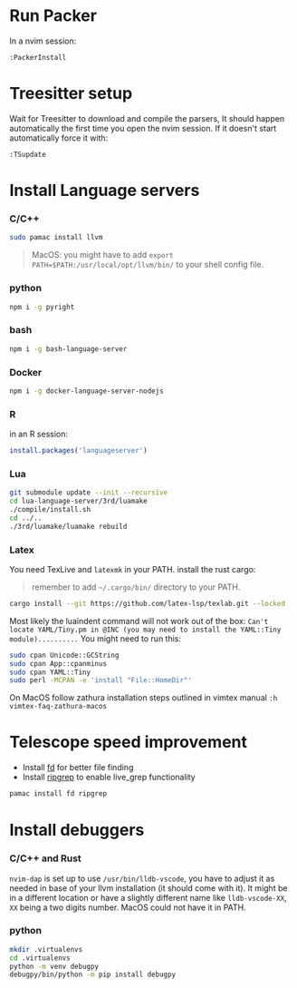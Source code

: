 # Run Packer
In a nvim session:
``` vim
:PackerInstall
```
# Treesitter setup
Wait for Treesitter to download and compile the parsers, It should happen automatically the first time you open the nvim session.
If it doesn't start automatically force it with:
```
:TSupdate
```
# Install Language servers 
### C/C++
``` bash
sudo pamac install llvm
```
> MacOS: 
you might have to add `export PATH=$PATH:/usr/local/opt/llvm/bin/` to your shell config file.

### python
``` bash
npm i -g pyright
```
### bash
``` bash
npm i -g bash-language-server
```
### Docker
``` bash
npm i -g docker-language-server-nodejs
```
### R 
in an R session:
``` r
install.packages('languageserver')
```
### Lua
``` bash
git submodule update --init --recursive
cd lua-language-server/3rd/luamake
./compile/install.sh
cd ../..
./3rd/luamake/luamake rebuild
```

### Latex
You need TexLive and `latexmk` in your PATH.
install the rust cargo:
> remember to add `~/.cargo/bin/` directory to your PATH.
``` bash
cargo install --git https://github.com/latex-lsp/texlab.git --locked
```
Most likely the luaindent command will not work out of the box:
`Can't locate YAML/Tiny.pm in @INC (you may need to install the YAML::Tiny module)..........`
You might need to run this:
``` bash
sudo cpan Unicode::GCString
sudo cpan App::cpanminus
sudo cpan YAML::Tiny
sudo perl -MCPAN -e 'install "File::HomeDir"'
```

On MacOS follow zathura installation steps outlined in vimtex manual `:h vimtex-faq-zathura-macos`

# Telescope speed improvement
- Install [fd](https://github.com/sharkdp/fd) for better file finding 
- Install  [ripgrep](https://github.com/BurntSushi/ripgrep) to enable live_grep functionality
``` bash
pamac install fd ripgrep
```

# Install debuggers

### C/C++ and Rust
`nvim-dap` is set up to use `/usr/bin/lldb-vscode`, you have to adjust it as needed in base of your llvm installation (it should come with it). It might be in a different location or have a slightly different name like `lldb-vscode-XX`, `XX` being a two digits number. MacOS could not have it in PATH.

### python
``` bash
mkdir .virtualenvs
cd .virtualenvs
python -m venv debugpy
debugpy/bin/python -m pip install debugpy
```

